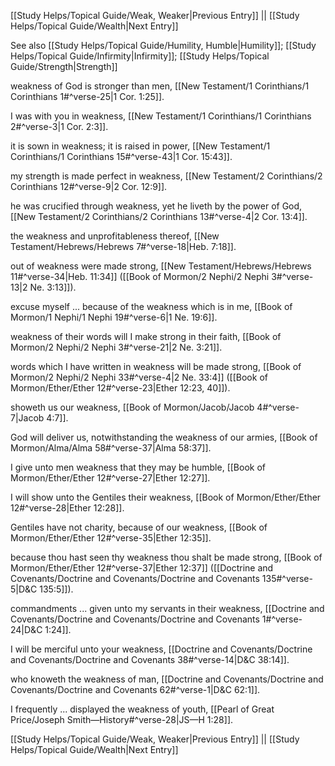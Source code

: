[[Study Helps/Topical Guide/Weak, Weaker|Previous Entry]]  ||  [[Study Helps/Topical Guide/Wealth|Next Entry]]

 See also [[Study Helps/Topical Guide/Humility, Humble|Humility]]; [[Study Helps/Topical Guide/Infirmity|Infirmity]]; [[Study Helps/Topical Guide/Strength|Strength]]

 weakness of God is stronger than men, [[New Testament/1 Corinthians/1 Corinthians 1#^verse-25|1 Cor. 1:25]].

 I was with you in weakness, [[New Testament/1 Corinthians/1 Corinthians 2#^verse-3|1 Cor. 2:3]].

 it is sown in weakness; it is raised in power, [[New Testament/1 Corinthians/1 Corinthians 15#^verse-43|1 Cor. 15:43]].

 my strength is made perfect in weakness, [[New Testament/2 Corinthians/2 Corinthians 12#^verse-9|2 Cor. 12:9]].

 he was crucified through weakness, yet he liveth by the power of God, [[New Testament/2 Corinthians/2 Corinthians 13#^verse-4|2 Cor. 13:4]].

 the weakness and unprofitableness thereof, [[New Testament/Hebrews/Hebrews 7#^verse-18|Heb. 7:18]].

 out of weakness were made strong, [[New Testament/Hebrews/Hebrews 11#^verse-34|Heb. 11:34]] ([[Book of Mormon/2 Nephi/2 Nephi 3#^verse-13|2 Ne. 3:13]]).

 excuse myself ... because of the weakness which is in me, [[Book of Mormon/1 Nephi/1 Nephi 19#^verse-6|1 Ne. 19:6]].

 weakness of their words will I make strong in their faith, [[Book of Mormon/2 Nephi/2 Nephi 3#^verse-21|2 Ne. 3:21]].

 words which I have written in weakness will be made strong, [[Book of Mormon/2 Nephi/2 Nephi 33#^verse-4|2 Ne. 33:4]] ([[Book of Mormon/Ether/Ether 12#^verse-23|Ether 12:23, 40]]).

 showeth us our weakness, [[Book of Mormon/Jacob/Jacob 4#^verse-7|Jacob 4:7]].

 God will deliver us, notwithstanding the weakness of our armies, [[Book of Mormon/Alma/Alma 58#^verse-37|Alma 58:37]].

 I give unto men weakness that they may be humble, [[Book of Mormon/Ether/Ether 12#^verse-27|Ether 12:27]].

 I will show unto the Gentiles their weakness, [[Book of Mormon/Ether/Ether 12#^verse-28|Ether 12:28]].

 Gentiles have not charity, because of our weakness, [[Book of Mormon/Ether/Ether 12#^verse-35|Ether 12:35]].

 because thou hast seen thy weakness thou shalt be made strong, [[Book of Mormon/Ether/Ether 12#^verse-37|Ether 12:37]] ([[Doctrine and Covenants/Doctrine and Covenants/Doctrine and Covenants 135#^verse-5|D&C 135:5]]).

 commandments ... given unto my servants in their weakness, [[Doctrine and Covenants/Doctrine and Covenants/Doctrine and Covenants 1#^verse-24|D&C 1:24]].

 I will be merciful unto your weakness, [[Doctrine and Covenants/Doctrine and Covenants/Doctrine and Covenants 38#^verse-14|D&C 38:14]].

 who knoweth the weakness of man, [[Doctrine and Covenants/Doctrine and Covenants/Doctrine and Covenants 62#^verse-1|D&C 62:1]].

 I frequently ... displayed the weakness of youth, [[Pearl of Great Price/Joseph Smith—History#^verse-28|JS—H 1:28]].

[[Study Helps/Topical Guide/Weak, Weaker|Previous Entry]]  ||  [[Study Helps/Topical Guide/Wealth|Next Entry]]